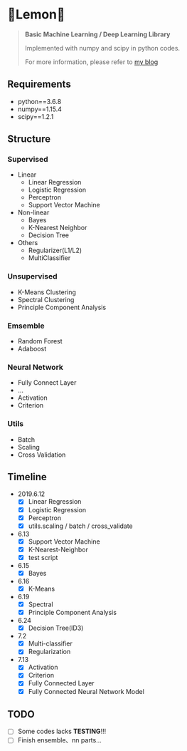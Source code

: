 # 🍋Lemon🍋

> **Basic Machine Learning / Deep Learning Library**
> 
> Implemented with numpy and scipy in python codes.
> 
> For more information, please refer to [my blog](https://riroaki.github.io/categories/机器学不动了/)

## Requirements

- python==3.6.8
- numpy==1.15.4
- scipy==1.2.1

## Structure

### Supervised

- Linear
  - Linear Regression
  - Logistic Regression
  - Perceptron
  - Support Vector Machine
- Non-linear
  - Bayes
  - K-Nearest Neighbor
  - Decision Tree
- Others
  - Regularizer(L1/L2)
  - MultiClassifier

### Unsupervised

- K-Means Clustering
- Spectral Clustering
- Principle Component Analysis

### Emsemble

- Random Forest
- Adaboost

### Neural Network

- Fully Connect Layer
- ...
- Activation
- Criterion

### Utils

- Batch
- Scaling
- Cross Validation

## Timeline

- 2019.6.12
  - [x] Linear Regression
  - [x] Logistic Regression
  - [x] Perceptron
  - [x] utils.scaling / batch / cross_validate
- 6.13
  - [x] Support Vector Machine
  - [x] K-Nearest-Neighbor
  - [x] test script
- 6.15
  - [x] Bayes
- 6.16
  - [x] K-Means
- 6.19
  - [x] Spectral
  - [x] Principle Component Analysis
- 6.24
  - [x] Decision Tree(ID3)
- 7.2
  - [x] Multi-classifier
  - [x] Regularization
- 7.13
  - [x] Activation
  - [x] Criterion
  - [x] Fully Connected Layer
  - [x] Fully Connected Neural Network Model

## TODO️

- [ ] Some codes lacks **TESTING**!!!
- [ ] Finish ensemble、nn parts...
